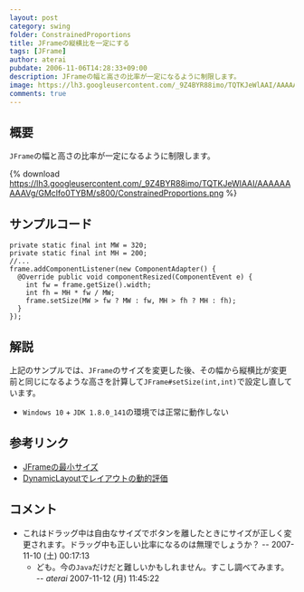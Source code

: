 ```yaml
---
layout: post
category: swing
folder: ConstrainedProportions
title: JFrameの縦横比を一定にする
tags: [JFrame]
author: aterai
pubdate: 2006-11-06T14:28:33+09:00
description: JFrameの幅と高さの比率が一定になるように制限します。
image: https://lh3.googleusercontent.com/_9Z4BYR88imo/TQTKJeWlAAI/AAAAAAAAAVg/GMclfo0TYBM/s800/ConstrainedProportions.png
comments: true
---
```

## 概要
`JFrame`の幅と高さの比率が一定になるように制限します。

{% download https://lh3.googleusercontent.com/_9Z4BYR88imo/TQTKJeWlAAI/AAAAAAAAAVg/GMclfo0TYBM/s800/ConstrainedProportions.png %}

## サンプルコード
<pre class="prettyprint"><code>private static final int MW = 320;
private static final int MH = 200;
//...
frame.addComponentListener(new ComponentAdapter() {
  @Override public void componentResized(ComponentEvent e) {
    int fw = frame.getSize().width;
    int fh = MH * fw / MW;
    frame.setSize(MW &gt; fw ? MW : fw, MH &gt; fh ? MH : fh);
  }
});
</code></pre>

## 解説
上記のサンプルでは、`JFrame`のサイズを変更した後、その幅から縦横比が変更前と同じになるような高さを計算して`JFrame#setSize(int,int)`で設定し直しています。

- `Windows 10` + `JDK 1.8.0_141`の環境では正常に動作しない

<!-- dummy comment line for breaking list -->

## 参考リンク
- [JFrameの最小サイズ](https://ateraimemo.com/Swing/MinimumFrame.html)
- [DynamicLayoutでレイアウトの動的評価](https://ateraimemo.com/Swing/DynamicLayout.html)

<!-- dummy comment line for breaking list -->

## コメント
- これはドラッグ中は自由なサイズでボタンを離したときにサイズが正しく変更されます。ドラッグ中も正しい比率になるのは無理でしょうか？ --  2007-11-10 (土) 00:17:13
    - ども。今の`Java`だけだと難しいかもしれません。すこし調べてみます。 -- *aterai* 2007-11-12 (月) 11:45:22

<!-- dummy comment line for breaking list -->
